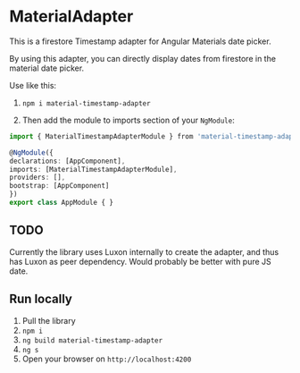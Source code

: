 
# MaterialAdapter

This is a firestore Timestamp adapter for Angular Materials date picker.

By using this adapter, you can directly display dates from firestore in the material date picker.

Use like this: 

 1) `npm i material-timestamp-adapter`

 2) Then add the module to imports section of your `NgModule`:

```typescript
import { MaterialTimestampAdapterModule } from 'material-timestamp-adapter';

@NgModule({
declarations: [AppComponent],
imports: [MaterialTimestampAdapterModule],
providers: [],
bootstrap: [AppComponent]
})
export class AppModule { }
```

## TODO

Currently the library uses Luxon internally to create the adapter, and thus has Luxon as peer dependency. Would probably be better with pure JS date.

## Run locally

1) Pull the library
2) `npm i`
3) `ng build material-timestamp-adapter`
4) `ng s`
5) Open your browser on `http://localhost:4200`